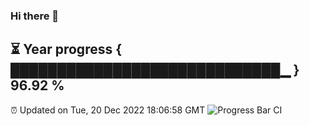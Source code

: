 ### Hi there 👋
⏳ Year progress { █████████████████████████████▁ } 96.92 %
---
⏰ Updated on Tue, 20 Dec 2022 18:06:58 GMT
![Progress Bar CI](https://github.com/Moyi321/Moyi321/workflows/Progress%20Bar%20CI/badge.svg)
